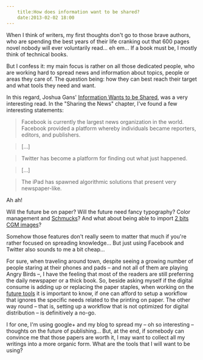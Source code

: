 ```yaml
---
    title:How does information want to be shared?
    date:2013-02-02 18:00
---
```

When I think of writers, my first thoughts don't go to those brave authors, who are spending the best years of their life cranking out that 600 pages novel nobody will ever voluntarily read... eh em...  If a book must be, I mostly think of technical books.

But I confess it: my main focus is rather on all those dedicated people, who are working hard to spread news and information about topics, people or areas they care of. The question being: how they can best reach their target and what tools they need and want.

In this regard, Joshua Gans' [Information Wants to be Shared](http://joshuagans.com/information-wants-to-be-shared/), was a very interesting read. In the "Sharing the News" chapter, I've found a few interesting statements:

> Facebook is currently the largest news organization in the world. Facebook provided a platform whereby individuals became reporters, editors, and publishers.

> [...]

> Twitter has become a platform for finding out what just happened.

> [...]

> The iPad has spawned algorithmic solutions that present very newspaper-like.

Ah ah!

Will the future be on paper? Will the future need fancy typography? Color management and [Schmucks](http://blog.mmiworks.net/2009/05/gimp-enter.html)? And what about being able to import [2 bits CGM images](http://lists.scribus.net/pipermail/scribus-commit/2013-January/005598.html)?

Somehow those features don't really seem to matter that much if you're rather focused on spreading knowledge... But just using Facebook and Twitter also sounds to me a bit cheap...

For sure, when traveling around town, despite seeing a growing number of people staring at their phones and pads – and not all of them are playing Angry Birds –, I have the feeling that most of the readers are still preferring the daily newspaper or a thick book. So, beside asking myself if the digital consume is adding up or replacing the paper staples, when working on the [future tools](http://libregraphicsmeeting.org/2013/) it is important to know, if one can afford to setup a workflow that ignores the specific needs related to the printing on paper. The other way round – that is, setting up a workflow that is not optimized for digital distribution – is definitively a no-go.

I for one, I'm using google+ and my blog to spread my – oh so interesting – thoughts on the future of publishing... But, at the end, if somebody can convince me that those papers are worth it, I may want to collect all my writings into a more organic form. What are the tools that I will want to be using?
